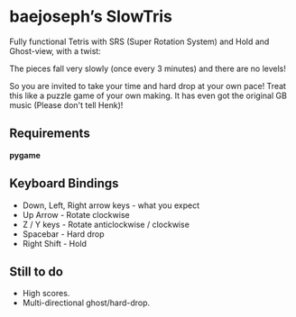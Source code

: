 # baejoseph’s SlowTris

Fully functional Tetris with SRS (Super Rotation System) and Hold and Ghost-view, with a twist:

The pieces fall very slowly (once every 3 minutes) and there are no levels! 

So you are invited to take your time and hard drop at your own pace!
Treat this like a puzzle game of your own making.
It has even got the original GB music (Please don't tell Henk)!

## Requirements
**pygame**

## Keyboard Bindings

* Down, Left, Right arrow keys - what you expect
* Up Arrow - Rotate clockwise
* Z / Y keys - Rotate anticlockwise / clockwise
* Spacebar - Hard drop
* Right Shift - Hold

## Still to do
* High scores.
* Multi-directional ghost/hard-drop.
